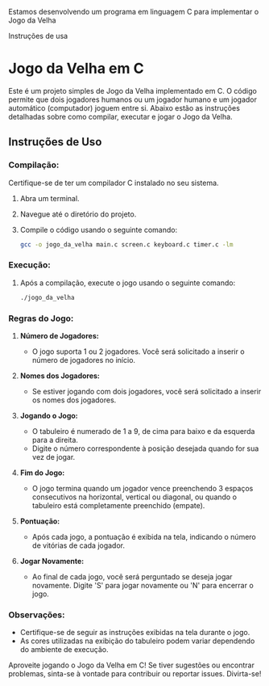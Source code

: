 Estamos desenvolvendo um programa em linguagem C para implementar o Jogo da Velha

Instruções de usa

# Jogo da Velha em C

Este é um projeto simples de Jogo da Velha implementado em C. O código permite que dois jogadores humanos ou um jogador humano e um jogador automático (computador) joguem entre si. Abaixo estão as instruções detalhadas sobre como compilar, executar e jogar o Jogo da Velha.

## Instruções de Uso

### Compilação:

Certifique-se de ter um compilador C instalado no seu sistema.

1. Abra um terminal.
2. Navegue até o diretório do projeto.
3. Compile o código usando o seguinte comando:

    ```bash
    gcc -o jogo_da_velha main.c screen.c keyboard.c timer.c -lm
    ```

### Execução:

1. Após a compilação, execute o jogo usando o seguinte comando:

    ```bash
    ./jogo_da_velha
    ```

### Regras do Jogo:

1. **Número de Jogadores:**
    - O jogo suporta 1 ou 2 jogadores. Você será solicitado a inserir o número de jogadores no início.

2. **Nomes dos Jogadores:**
    - Se estiver jogando com dois jogadores, você será solicitado a inserir os nomes dos jogadores.

3. **Jogando o Jogo:**
    - O tabuleiro é numerado de 1 a 9, de cima para baixo e da esquerda para a direita.
    - Digite o número correspondente à posição desejada quando for sua vez de jogar.

4. **Fim do Jogo:**
    - O jogo termina quando um jogador vence preenchendo 3 espaços consecutivos na horizontal, vertical ou diagonal, ou quando o tabuleiro está completamente preenchido (empate).

5. **Pontuação:**
    - Após cada jogo, a pontuação é exibida na tela, indicando o número de vitórias de cada jogador.

6. **Jogar Novamente:**
    - Ao final de cada jogo, você será perguntado se deseja jogar novamente. Digite 'S' para jogar novamente ou 'N' para encerrar o jogo.

### Observações:

- Certifique-se de seguir as instruções exibidas na tela durante o jogo.
- As cores utilizadas na exibição do tabuleiro podem variar dependendo do ambiente de execução.

Aproveite jogando o Jogo da Velha em C! Se tiver sugestões ou encontrar problemas, sinta-se à vontade para contribuir ou reportar issues. Divirta-se!

